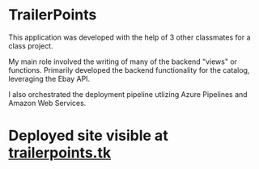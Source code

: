 # TrailerPoints
This application was developed with the help of 3 other classmates for a class project.

My main role involved the writing of many of the backend "views" or functions.
Primarily developed the backend functionality for the catalog, leveraging the Ebay API.

I also orchestrated the deployment pipeline utlizing Azure Pipelines and Amazon Web Services.

# Deployed site visible at [trailerpoints.tk](http://trailerpoints.tk/login/)
